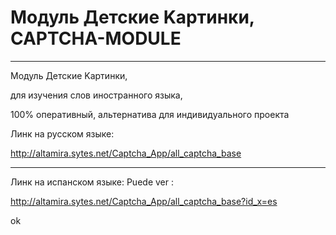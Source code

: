 # Модуль Детские Kартинки, CAPTCHA-MODULE
--------------
Модуль Детские Kартинки, 

для изучения слов иностранного языка, 

100% оперативный, альтернатива для индивидуального проекта

Линк на русском языке:

http://altamira.sytes.net/Captcha_App/all_captcha_base

<hr>
Линк на испанском языке:
Puede ver :

http://altamira.sytes.net/Captcha_App/all_captcha_base?id_x=es

ok


